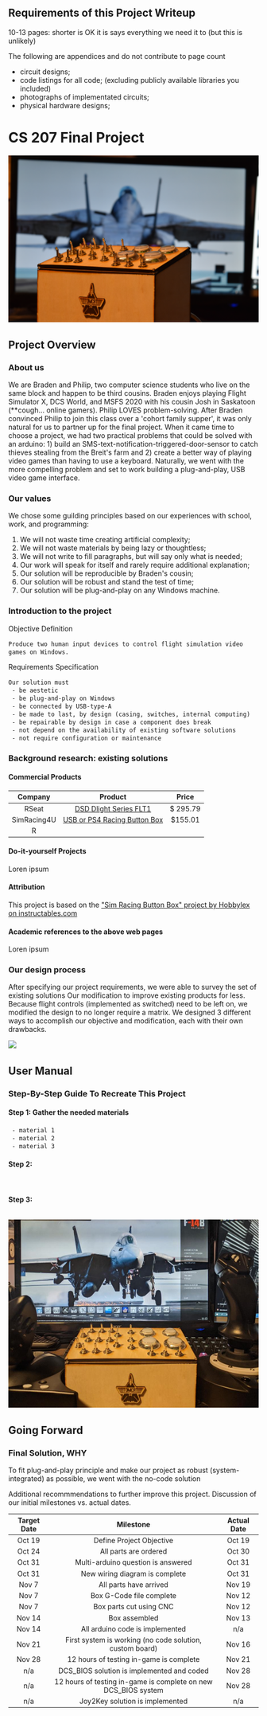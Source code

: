 ## Requirements of this Project Writeup

10-13 pages: shorter is OK it is says everything we need it to (but this is unlikely)

The following are appendices and do not contribute to page count
 - circuit designs;
 - code listings for all code; (excluding publicly available libraries you included)
 - photographs of implementated circuits;
 - physical hardware designs;
 
 
 
 
 
 
 
 
# CS 207 Final Project








![](https://github.com/pkottenbreit/cs207/blob/main/DSC_0037%20(Large).png)
## Project Overview

### About us
We are Braden and Philip, two computer science students who live on the same block and happen to be third cousins. Braden enjoys playing Flight Simulator X, DCS World, and MSFS 2020 with his cousin Josh in Saskatoon (\*\*cough... online gamers). Philip LOVES problem-solving. After Braden convinced Philip to join this class over a 'cohort family supper', it was only natural for us to partner up for the final project.
When it came time to choose a project, we had two practical problems that could be solved with an arduino: 1) build an SMS-text-notification-triggered-door-sensor to catch thieves stealing from the Breit's farm and 2) create a better way of playing video games than having to use a keyboard. Naturally, we went with the more compelling problem and set to work building a plug-and-play, USB video game interface.

### Our values
We chose some guilding principles based on our experiences with school, work, and programming:
 1) We will not waste time creating artificial complexity;
 2) We will not waste materials by being lazy or thoughtless;
 3) We will not write to fill paragraphs, but will say only what is needed;
 4) Our work will speak for itself and rarely require additional explanation;
 5) Our solution will be reproducible by Braden's cousin;
 6) Our solution will be robust and stand the test of time;
 7) Our solution will be plug-and-play on any Windows machine.

### Introduction to the project
Objective Definition

```
Produce two human input devices to control flight simulation video games on Windows.
```

Requirements Specification
```
Our solution must
 - be aestetic
 - be plug-and-play on Windows
 - be connected by USB-type-A
 - be made to last, by design (casing, switches, internal computing)
 - be repairable by design in case a component does break
 - not depend on the availability of existing software solutions
 - not require configuration or maintenance
```

### Background research: existing solutions
#### Commercial Products
Company | Product | Price
:-----:|:-----:|:-----:
RSeat | [DSD Dlight Series FLT1](https://www.rseat-europe.com/DSD-Flight-Series-FLT1-ButtonBox-FlightSim-Hardware) | $ 295.79
SimRacing4U | [USB or PS4 Racing Button Box](https://simracing4u.myonline.store/a-58497787/usb-button-boxes-for-sim-racing-and-flight-simulators/pc-or-ps4-usb-26-function-all-metallic-buttons-back-lit-red-button-box-sim-racing-and-flight-simulators/#description) | $155.01
R | 


#### Do-it-yourself Projects
Loren ipsum
#### Attribution
This project is based on the ["Sim Racing Button Box" project by Hobbylex on instructables.com](https://www.instructables.com/Sim-Racing-Button-Box/)
#### Academic references to the above web pages
Loren ipsum

### Our design process
After specifying our project requirements, we were able to survey the set of existing solutions
Our modification to improve existing products for less.
Because flight controls (implemented as switched) need to be left on, we modified the design to no longer require a matrix. We designed 3 different ways to accomplish our objective and modification, each with their own drawbacks.












![](https://github.com/pkottenbreit/cs207/blob/main/ezgif-7-4845a1ead6e1.gif)

## User Manual


### Step-By-Step Guide To Recreate This Project

#### Step 1: Gather the needed materials
```
 - material 1
 - material 2
 - material 3
```

#### Step 2:
```


```

#### Step 3:
```

```







![](https://github.com/pkottenbreit/cs207/blob/main/PXL_20201207_211711012.jpg)

## Going Forward

### Final Solution, WHY
To fit plug-and-play principle and make our project as robust (system-integrated) as possible, we went with the no-code solution

Additional recommmendations to further improve this project.
Discussion of our initial milestones vs. actual dates.

Target Date | Milestone | Actual Date
:-------------------------:|:-------------------------:|:-------------------------:
Oct 19 | Define Project Objective | Oct 19
Oct 24 | All parts are ordered | Oct 30
Oct 31 | Multi-arduino question is answered | Oct 31
Oct 31 | New wiring diagram is complete | Oct 31
Nov 7  | All parts have arrived | Nov 19
Nov 7  | Box G-Code file complete | Nov 12
Nov 7  | Box parts cut using CNC | Nov 12
Nov 14 | Box assembled | Nov 13
Nov 14 | All arduino code is implemented | n/a
Nov 21 | First system is working (no code solution, custom board) | Nov 16
Nov 28 | 12 hours of testing in-game is complete | Nov 21
n/a | DCS_BIOS solution is implemented and coded | Nov 28
n/a | 12 hours of testing in-game is complete on new DCS_BIOS system | Nov 28
n/a | Joy2Key solution is implemented | n/a
